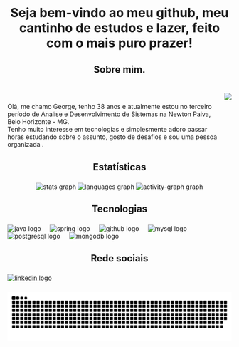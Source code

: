 <br clear="both">

<h1 align="center">Seja bem-vindo ao meu github, meu cantinho de estudos e lazer, feito com o mais puro prazer!</h1>

###

<h2 align="center">Sobre mim.</h2>

###

<br clear="both">

<img align="right" height="150" src="https://png.pngtree.com/png-vector/20230228/ourlarge/pngtree-elearning-concept-man-studying-with-laptopnotebook-man-home-person-vector-png-image_49892160.jpg"  />

###

<p align="left">Olá, me chamo George, tenho 38 anos e atualmente estou no terceiro período de Analise e Desenvolvimento de Sistemas na Newton Paiva, Belo Horizonte - MG.<br>Tenho muito interesse em tecnologias e simplesmente adoro passar horas estudando sobre o assunto, gosto de desafios e sou uma pessoa organizada .</p>

###

<h2 align="center">Estatísticas</h2>

###

<div align="center">
  <img src="https://github-readme-stats.vercel.app/api?username=GeorgeGoncalves&hide_title=false&hide_rank=false&show_icons=true&include_all_commits=true&count_private=true&disable_animations=false&theme=cobalt&locale=en&hide_border=false&order=1" height="120" alt="stats graph"  />
  <img src="https://github-readme-stats.vercel.app/api/top-langs?username=GeorgeGoncalves&locale=en&hide_title=false&layout=compact&card_width=320&langs_count=5&theme=cobalt&hide_border=false&order=2" height="100" alt="languages graph"  />
  <img src="https://github-readme-activity-graph.vercel.app/graph?username=GeorgeGoncalves&radius=16&theme=react&area=true&order=5" height="300" alt="activity-graph graph"  />
</div>

###

<h2 align="center">Tecnologias</h2>

###

<div align="left">
  <img src="https://cdn.jsdelivr.net/gh/devicons/devicon/icons/java/java-original.svg" height="40" alt="java logo"  />
  <img width="12" />
  <img src="https://cdn.jsdelivr.net/gh/devicons/devicon/icons/spring/spring-original.svg" height="40" alt="spring logo"  />
  <img width="12" />
  <img src="https://cdn.jsdelivr.net/gh/devicons/devicon/icons/github/github-original.svg" height="40" alt="github logo"  />
  <img width="12" />
  <img src="https://cdn.jsdelivr.net/gh/devicons/devicon/icons/mysql/mysql-original.svg" height="40" alt="mysql logo"  />
  <img width="12" />
  <img src="https://cdn.jsdelivr.net/gh/devicons/devicon/icons/postgresql/postgresql-original.svg" height="40" alt="postgresql logo"  />
  <img width="12" />
  <img src="https://cdn.jsdelivr.net/gh/devicons/devicon/icons/mongodb/mongodb-original.svg" height="40" alt="mongodb logo"  />
</div>

<h2 align="center">Rede sociais</h2>

###

<div align="left">
  <a href="https://www.linkedin.com/in/george-gon%C3%A7alves-901971323/?trk=li_LOL_SPIN_global_careers_jobsgtm_conv_acq_july2022_spinv1" target="_blank">
    <img src="https://raw.githubusercontent.com/maurodesouza/profile-readme-generator/master/src/assets/icons/social/linkedin/default.svg" width="52" height="40" alt="linkedin logo"  />
  </a>
</div>

###

<img src="https://raw.githubusercontent.com/GeorgeGoncalves/GeorgeGoncalves/output/snake.svg" alt="Snake animation" />

###
